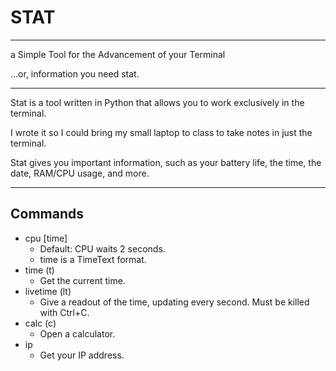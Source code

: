 # STAT
---
a Simple Tool for the Advancement of your Terminal

...or, information you need stat.

---

Stat is a tool written in Python that allows you to work exclusively in the terminal.

I wrote it so I could bring my small laptop to class to take notes in just the terminal.

Stat gives you important information, such as your battery life, the time, the date, RAM/CPU usage, and more.

---

## Commands

- cpu [time]
	- Default: CPU waits 2 seconds.
	- time is a TimeText format.
- time (t)
	- Get the current time.
- livetime (lt)
	- Give a readout of the time, updating every second. Must be killed with Ctrl+C.
- calc (c)
	- Open a calculator.
- ip
	- Get your IP address.

